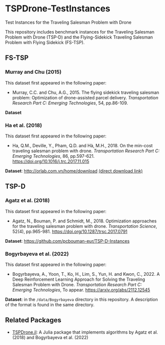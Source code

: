 # TSPDrone-TestInstances
Test Instances for the Traveling Salesman Problem with Drone

This repository includes benchmark instances for the Traveling Salesman Problem with Drone (TSP-D) and the Flying-Sidekick Traveling Salesman Problem with Flying Sidekick (FS-TSP).




## FS-TSP

### Murray and Chu (2015)

This dataset first appeared in the following paper:

- Murray, C.C. and Chu, A.G., 2015. The flying sidekick traveling salesman problem: Optimization of drone-assisted parcel delivery. *Transportation Research Part C: Emerging Technologies*, 54, pp.86-109.

**Dataset**


### Ha et al. (2018)

This dataset first appeared in the following paper:

- Ha, Q.M., Deville, Y., Pham, Q.D. and Hà, M.H., 2018. On the min-cost traveling salesman problem with drone. *Transportation Research Part C: Emerging Technologies*, 86, pp.597-621. https://doi.org/10.1016/j.trc.2017.11.015

**Dataset**: http://orlab.com.vn/home/download
[(direct download link)](http://orlab.com.vn/files/tspd_instances.zip)





## TSP-D

### Agatz et al. (2018)

This dataset first appeared in the following paper:

- Agatz, N., Bouman, P. and Schmidt, M., 2018. Optimization approaches for the traveling salesman problem with drone. *Transportation Science*, 52(4), pp.965-981. https://doi.org/10.1287/trsc.2017.0791

**Dataset**: https://github.com/pcbouman-eur/TSP-D-Instances


### Bogyrbayeva et al. (2022)

This dataset first appeared in the following paper:

- Bogyrbayeva, A., Yoon, T., Ko, H., Lim, S., Yun, H. and Kwon, C., 2022. A Deep Reinforcement Learning Approach for Solving the Traveling Salesman Problem with Drone. *Transportation Research Part C: Emerging Technologies*, To appear. https://arxiv.org/abs/2112.12545

**Dataset**: in the `/data/Bogyrbayeva` directory in this repository. A description of the format is found in the same directory.




## Related Packages

- [TSPDrone.jl](https://github.com/chkwon/TSPDrone.jl): A Julia package that implements algorithms by Agatz et al. (2018) and Bogyrbayeva et al. (2022)

